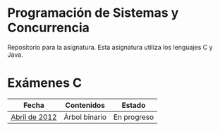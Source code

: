 # Programación de Sistemas y Concurrencia
Repositorio para la asignatura. Esta asignatura utiliza los lenguajes C y Java.

# Exámenes C

| Fecha         | Contenidos    | Estado |
|---------------|---------------|--------|
| [Abril de 2012](https://github.com/Javi-M/Programacion-de-Sistemas-y-Concurrencia/blob/main/Examenes-C/Abril-2012.c) | Árbol binario | En progreso
